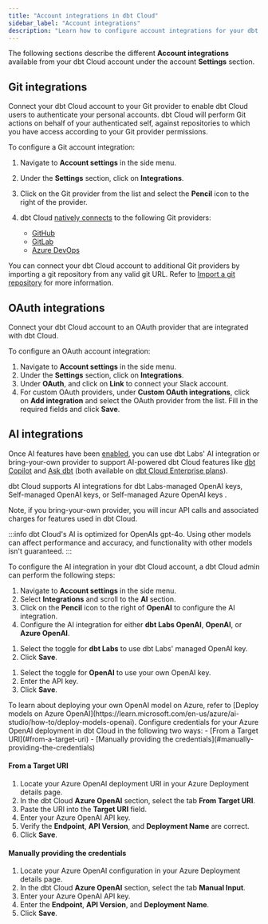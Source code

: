 ```yaml
---
title: "Account integrations in dbt Cloud"
sidebar_label: "Account integrations" 
description: "Learn how to configure account integrations for your dbt Cloud account."
---
```


The following sections describe the different **Account integrations** available from your dbt Cloud account under the account **Settings** section.

<Lightbox src="/img/docs/dbt-cloud/account-integrations.jpg" title="Example of Account integrations from the sidebar" /> 

## Git integrations

Connect your dbt Cloud account to your Git provider to enable dbt Cloud users to authenticate your personal accounts. dbt Cloud will perform Git actions on behalf of your authenticated self, against repositories to which you have access according to your Git provider permissions.

To configure a Git account integration:
1. Navigate to **Account settings** in the side menu.
2. Under the **Settings** section, click on **Integrations**.
3. Click on the Git provider from the list and select the **Pencil** icon to the right of the provider.
4. dbt Cloud [natively connects](/docs/cloud/git/git-configuration-in-dbt-cloud) to the following Git providers:

   - [GitHub](/docs/cloud/git/connect-github)
   - [GitLab](/docs/cloud/git/connect-gitlab)
   - [Azure DevOps](/docs/cloud/git/connect-azure-devops) <Lifecycle status="enterprise" />

You can connect your dbt Cloud account to additional Git providers by importing a git repository from any valid git URL. Refer to [Import a git repository](/docs/cloud/git/import-a-project-by-git-url) for more information.

<Lightbox src="/img/docs/dbt-cloud/account-integration-git.jpg" width="85%" title="Example of the Git integration page" />

## OAuth integrations

Connect your dbt Cloud account to an OAuth provider that are integrated with dbt Cloud. 

To configure an OAuth account integration:
1. Navigate to **Account settings** in the side menu.
2. Under the **Settings** section, click on **Integrations**.
3. Under **OAuth**, and click on **Link** to connect your Slack account.
4. For custom OAuth providers, under **Custom OAuth integrations**, click on **Add integration** and select the OAuth provider from the list. Fill in the required fields and click **Save**.

<Lightbox src="/img/docs/dbt-cloud/account-integration-oauth.jpg" width="85%" title="Example of the OAuth integration page" />

## AI integrations

Once AI features have been [enabled](/docs/cloud/enable-dbt-copilot#enable-dbt-copilot), you can use dbt Labs' AI integration or bring-your-own provider to support AI-powered dbt Cloud features like [dbt Copilot](/docs/cloud/dbt-copilot) and [Ask dbt](/docs/cloud-integrations/snowflake-native-app) (both available on [dbt Cloud Enterprise plans](https://www.getdbt.com/pricing)).

dbt Cloud supports AI integrations for dbt Labs-managed OpenAI keys, Self-managed OpenAI keys, or Self-managed Azure OpenAI keys <Lifecycle status="beta" />.

Note, if you bring-your-own provider, you will incur API calls and associated charges for features used in dbt Cloud.

:::info
dbt Cloud's AI is optimized for OpenAIs gpt-4o. Using other models can affect performance and accuracy, and functionality with other models isn't guaranteed.
:::

To configure the AI integration in your dbt Cloud account, a dbt Cloud admin can perform the following steps:
1. Navigate to **Account settings** in the side menu.
2. Select **Integrations** and scroll to the **AI** section.
3. Click on the **Pencil** icon to the right of **OpenAI** to configure the AI integration.
   <Lightbox src="/img/docs/dbt-cloud/account-integration-ai.jpg" width="85%" title="Example of the AI integration page" />
4. Configure the AI integration for either **dbt Labs OpenAI**, **OpenAI**, or **Azure OpenAI**.

  <Tabs queryString="ai-integration"> 
  <TabItem value="dbtlabs" label="dbt Labs OpenAI">

  1. Select the toggle for **dbt Labs** to use dbt Labs' managed OpenAI key.
  2. Click **Save**.

  <Lightbox src="/img/docs/dbt-cloud/account-integration-dbtlabs.jpg" width="85%" title="Example of the dbt Labs integration page" />
  </TabItem>

  <TabItem value="openai" label="OpenAI">

  1. Select the toggle for **OpenAI** to use your own OpenAI key.
  2. Enter the API key.
  3. Click **Save**.
    <Lightbox src="/img/docs/dbt-cloud/account-integration-openai.jpg" width="85%" title="Example of the OpenAI integration page" />

  </TabItem>

  <TabItem value="azure" label="Azure OpenAI (beta)">
  To learn about deploying your own OpenAI model on Azure, refer to [Deploy models on Azure OpenAI](https://learn.microsoft.com/en-us/azure/ai-studio/how-to/deploy-models-openai). Configure credentials for your Azure OpenAI deployment in dbt Cloud in the following two ways:
    - [From a Target URI](#from-a-target-uri)
    - [Manually providing the credentials](#manually-providing-the-credentials)

  #### From a Target URI

  1. Locate your Azure OpenAI deployment URI in your Azure Deployment details page.
  2. In the dbt Cloud **Azure OpenAI** section, select the tab **From Target URI**.
  3. Paste the URI into the **Target URI** field.
  4. Enter your Azure OpenAI API key.
  5. Verify the **Endpoint**, **API Version**, and **Deployment Name** are correct.
  6. Click **Save**.
  <Lightbox src="/img/docs/dbt-cloud/account-integration-azure-target.jpg" width="85%" title="Example of Azure OpenAI integration section" />

  #### Manually providing the credentials

  1. Locate your Azure OpenAI configuration in your Azure Deployment details page.
  2. In the dbt Cloud **Azure OpenAI** section, select the tab **Manual Input**.
  2. Enter your Azure OpenAI API key.
  3. Enter the **Endpoint**, **API Version**, and **Deployment Name**.
  4. Click **Save**.
  <Lightbox src="/img/docs/dbt-cloud/account-integration-azure-manual.jpg" width="85%" title="Example of Azure OpenAI integration section" />

  </TabItem>
  </Tabs>
